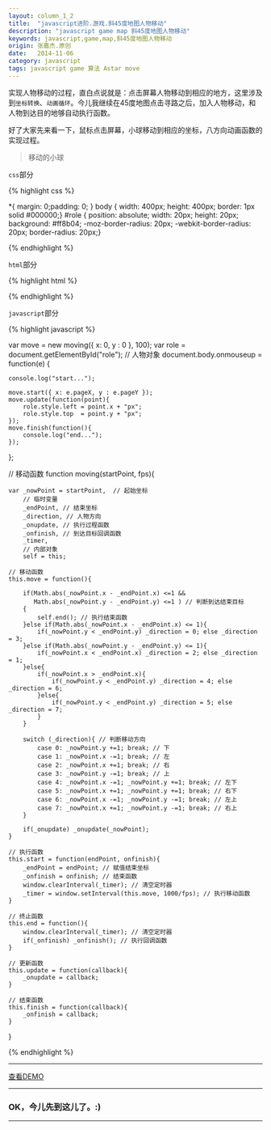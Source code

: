 ```yaml
---
layout: column_1_2
title:  "javascript进阶.游戏.斜45度地图人物移动"
description: "javascript game map 斜45度地图人物移动"
keywords: javascript,game,map,斜45度地图人物移动
origin: 张嘉杰.原创
date:   2014-11-06
category: javascript
tags: javascript game 算法 Astar move
---
```

实现人物移动的过程，直白点说就是：点击屏幕人物移动到相应的地方，这里涉及到`坐标转换`、`动画循环`。今儿我继续在45度地图点击寻路之后，加入人物移动，和人物到达目的地够自动执行函数。  
<!--more-->

好了大家先来看一下，鼠标点击屏幕，小球移动到相应的坐标，八方向动画函数的实现过程。

> 移动的小球

`css`部分

{% highlight css %}

*{ margin: 0;padding: 0; }
body { width: 400px; height: 400px; border: 1px solid #000000;}
#role { position: absolute; width: 20px; height: 20px; background: #ff8b04; -moz-border-radius: 20px; -webkit-border-radius: 20px; border-radius: 20px;}

{% endhighlight %}

`html`部分

{% highlight html %}

<div id="role"></div>

{% endhighlight %}

`javascript`部分

{% highlight javascript %}

var move = new moving({ x: 0, y : 0 }, 100);
var role = document.getElementById("role"); // 人物对象
document.body.onmouseup = function(e) {

    console.log("start...");

    move.start({ x: e.pageX, y : e.pageY });
    move.update(function(point){
        role.style.left = point.x + "px";
        role.style.top  = point.y + "px";
    });
    move.finish(function(){
        console.log("end...");
    });
};

// 移动函数
function moving(startPoint, fps){

    var _nowPoint = startPoint,  // 起始坐标
        // 临时变量
        _endPoint, // 结束坐标
        _direction, // 人物方向
        _onupdate, // 执行过程函数
        _onfinish, // 到达目标回调函数
        _timer,
        // 内部对象
        self = this;

    // 移动函数
    this.move = function(){

        if(Math.abs(_nowPoint.x - _endPoint.x) <=1 &&
           Math.abs(_nowPoint.y - _endPoint.y) <=1 ) // 判断到达结束目标
        {
            self.end(); // 执行结束函数
        }else if(Math.abs(_nowPoint.x - _endPoint.x) <= 1){
            if(_nowPoint.y < _endPoint.y) _direction = 0; else _direction = 3;
        }else if(Math.abs(_nowPoint.y - _endPoint.y) <= 1){
            if(_nowPoint.x < _endPoint.x) _direction = 2; else _direction = 1;
        }else{
            if(_nowPoint.x > _endPoint.x){
                if(_nowPoint.y < _endPoint.y) _direction = 4; else _direction = 6;
            }else{
                if(_nowPoint.y < _endPoint.y) _direction = 5; else _direction = 7;
            }
        }

        switch (_direction){ // 判断移动方向
            case 0: _nowPoint.y +=1; break; // 下
            case 1: _nowPoint.x -=1; break; // 左
            case 2: _nowPoint.x +=1; break; // 右
            case 3: _nowPoint.y -=1; break; // 上
            case 4: _nowPoint.x -=1; _nowPoint.y +=1; break; // 左下
            case 5: _nowPoint.x +=1; _nowPoint.y +=1; break; // 右下
            case 6: _nowPoint.x -=1; _nowPoint.y -=1; break; // 左上
            case 7: _nowPoint.x +=1; _nowPoint.y -=1; break; // 右上
        }

        if(_onupdate) _onupdate(_nowPoint);
    }

    // 执行函数
    this.start = function(endPoint, onfinish){
        _endPoint = endPoint; // 赋值结束坐标
        _onfinish = onfinish; // 结束函数
        window.clearInterval(_timer); // 清空定时器
        _timer = window.setInterval(this.move, 1000/fps); // 执行移动函数
    }

    // 终止函数
    this.end = function(){
        window.clearInterval(_timer); // 清空定时器
        if(_onfinish) _onfinish(); // 执行回调函数
    }

    // 更新函数
    this.update = function(callback){
        _onupdate = callback;
    }

    // 结束函数
    this.finish = function(callback){
        _onfinish = callback;
    }

}

{% endhighlight %}

-----------------------

<a class="button" href="/resources/demo{{ page.url}}.html" target="_blank">查看DEMO</a>

-----------------------

### OK，今儿先到这儿了。:) 

-----------------------

